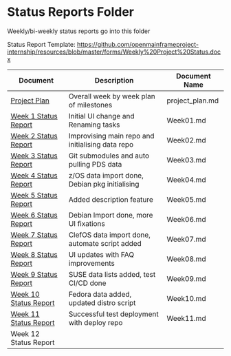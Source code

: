 # Status Reports Folder
Weekly/bi-weekly status reports go into this folder

Status Report Template: https://github.com/openmainframeproject-internship/resources/blob/master/forms/Weekly%20Project%20Status.docx

| Document | Description | Document Name |
|---|---|---|
| [Project Plan](project_plan.md) | Overall week by week plan of milestones | project_plan.md |
| [Week 1 Status Report](reports/Week01.md) | Initial UI change and Renaming tasks | Week01.md | 
| [Week 2 Status Report](reports/Week02.md) | Improvising main repo and initialising data repo | Week02.md |
| [Week 3 Status Report](reports/Week03.md) | Git submodules and auto pulling PDS data | Week03.md |
| [Week 4 Status Report](reports/Week04.md) | z/OS data import done, Debian pkg initialising | Week04.md |
| [Week 5 Status Report](reports/Week05.md) | Added description feature | Week05.md |
| [Week 6 Status Report](reports/Week06.md) | Debian Import done, more UI fixations | Week06.md |
| [Week 7 Status Report](reports/Week07.md) | ClefOS data import done, automate script added | Week07.md |
| [Week 8 Status Report](reports/Week08.md) | UI updates with FAQ improvements | Week08.md |
| [Week 9 Status Report](reports/Week09.md) | SUSE data lists added, test CI/CD done | Week09.md |
| [Week 10 Status Report](reports/Week10.md) | Fedora data added, updated distro script | Week10.md |
| [Week 11 Status Report](reports/Week11.md) | Successful test deployment with deploy repo | Week11.md |
| Week 12 Status Report | | |
